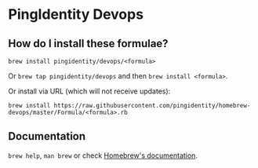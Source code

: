 # PingIdentity Devops

## How do I install these formulae?
`brew install pingidentity/devops/<formula>`

Or `brew tap pingidentity/devops` and then `brew install <formula>`.

Or install via URL (which will not receive updates):

```
brew install https://raw.githubusercontent.com/pingidentity/homebrew-devops/master/Formula/<formula>.rb
```

## Documentation
`brew help`, `man brew` or check [Homebrew's documentation](https://docs.brew.sh).
